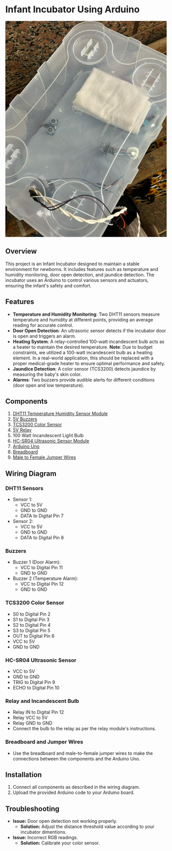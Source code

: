 # Infant Incubator Using Arduino
![Infant Incubator](Image/Incubator.jpeg)

## Overview

This project is an Infant Incubator designed to maintain a stable environment for newborns. It includes features such as temperature and humidity monitoring, door open detection, and jaundice detection. The incubator uses an Arduino to control various sensors and actuators, ensuring the infant's safety and comfort.

## Features

- **Temperature and Humidity Monitoring**: Two DHT11 sensors measure temperature and humidity at different points, providing an average reading for accurate control.
- **Door Open Detection**: An ultrasonic sensor detects if the incubator door is open and triggers an alarm.
- **Heating System**: A relay-controlled 100-watt incandescent bulb acts as a heater to maintain the desired temperature. **Note**: Due to budget constraints, we utilized a 100-watt incandescent bulb as a heating element. In a real-world application, this should be replaced with a proper medical-grade heater to ensure optimal performance and safety.
- **Jaundice Detection**: A color sensor (TCS3200) detects jaundice by measuring the baby's skin color.
- **Alarms**: Two buzzers provide audible alerts for different conditions (door open and low temperature).

## Components

1. [DHT11 Temperature Humidity Sensor Module](https://store.fut-electronics.com/collections/temperature-humidity/products/temperature-amp-humidity-sensor-module)
2. [5V Buzzers](https://store.fut-electronics.com/products/buzzer-5v)
3. [TCS3200 Color Sensor](https://free-electronic.com/product/color-sensor-module-tcs3200-tcs230/)
4. [5V Relay](https://www.ram-e-shop.com/ar/shop/kit-sla-30a-1relay-1-output-relay-30a-module-works-on-5v-signal-sku-sla30-7643)
5. 100 Watt Incandescent Light Bulb
6. [HC-SR04 Ultrasonic Sensor Module](https://store.fut-electronics.com/products/ultrasonic-sensor-module)
7. [Arduino Uno](https://store.fut-electronics.com/collections/arduino-boards/products/uno-r3-clone)
8. [Breadboard](https://store.fut-electronics.com/collections/boards/products/breadboard-840-pin)
9. [Male to Female Jumper Wires](https://store.fut-electronics.com/products/male-female-jumper-wire-400-mm)

## Wiring Diagram

### DHT11 Sensors
- Sensor 1: 
  - VCC to 5V
  - GND to GND
  - DATA to Digital Pin 7
- Sensor 2:
  - VCC to 5V
  - GND to GND
  - DATA to Digital Pin 8

### Buzzers
- Buzzer 1 (Door Alarm):
  - VCC to Digital Pin 11
  - GND to GND
- Buzzer 2 (Temperature Alarm):
  - VCC to Digital Pin 12
  - GND to GND

### TCS3200 Color Sensor
- S0 to Digital Pin 2
- S1 to Digital Pin 3
- S2 to Digital Pin 4
- S3 to Digital Pin 5
- OUT to Digital Pin 6
- VCC to 5V
- GND to GND

### HC-SR04 Ultrasonic Sensor
- VCC to 5V
- GND to GND
- TRIG to Digital Pin 9
- ECHO to Digital Pin 10

### Relay and Incandescent Bulb
- Relay IN to Digital Pin 12
- Relay VCC to 5V
- Relay GND to GND
- Connect the bulb to the relay as per the relay module's instructions.

### Breadboard and Jumper Wires
- Use the breadboard and male-to-female jumper wires to make the connections between the components and the Arduino Uno.

## Installation

1. Connect all components as described in the wiring diagram.
2. Upload the provided Arduino code to your Arduino board.
## Troubleshooting

- **Issue:** Door open detection not working properly.
  - **Solution:** Adjust the distance threshold value according to your incubator dimentions.
- **Issue:** Incorrect RGB readings.
  - **Solution:** Calibrate your color sensor.

